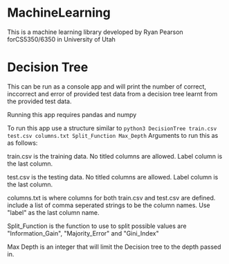 # MachineLearning
This is a machine learning library developed by Ryan Pearson forCS5350/6350 in University of Utah

# Decision Tree

This can be run as a console app and will print the number of correct, inccorrect and error of provided test data 
from a decision tree learnt from the provided test data. 

Running this app requires pandas and numpy

To run this app use a structure similar to `python3 DecisionTree train.csv test.csv columns.txt Split_Function Max_Depth`
Arguments to run this as as follows:

train.csv is the training data. No titled columns are allowed. Label column is the last column.

test.csv is the testing data. No titled columns are allowed. Label column is the last column.

columns.txt is where columns for both train.csv and test.csv are defined. include a list of comma seperated strings
to be the column names. Use "label" as the last column name.

Split_Function is the function to use to split possible values are "Information_Gain", "Majority_Error" and "Gini_Index"

Max Depth is an integer that will limit the Decision tree to the depth passed in.
